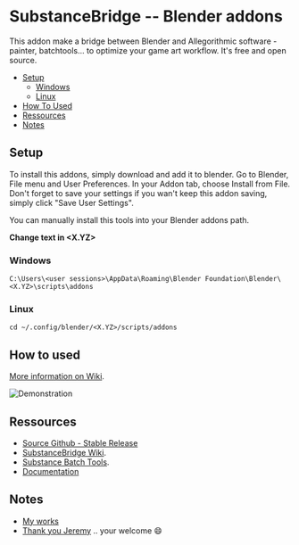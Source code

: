 # SubstanceBridge -- Blender addons

This addon make a bridge between Blender and Allegorithmic software -painter,
batchtools... to optimize your game art workflow. It's free and open source.

* [Setup](#menu)
  * [Windows](#windows)
  * [Linux](#linux)
* [How To Used](#how-to-used)
* [Ressources](#ressources)
* [Notes](#notes)

## Setup

To install this addons, simply download and add it to blender. Go to Blender,
File menu and User Preferences. In your Addon tab, choose Install from File.
Don't forget to save your settings if you wan't keep this addon saving, simply
click "Save User Settings".

You can manually install this tools into your Blender addons path.

**Change text in \<X.YZ\>**

### Windows

```windows
C:\Users\<user sessions>\AppData\Roaming\Blender Foundation\Blender\<X.YZ>\scripts\addons
```

### Linux

```linux
cd ~/.config/blender/<X.YZ>/scripts/addons
```

## How to used

[More information on Wiki](https://github.com/stilobique/SubstanceBridge/wiki/how-to-used#how-to-used).

![Demonstration](https://github.com/stilobique/SubstanceBridge/wiki/ressources/Demonstration.gif)

## Ressources

* [Source Github - Stable Release](https://github.com/stilobique/SubstanceBridge "substance bridge on github")
* [SubstanceBridge Wiki](https://github.com/stilobique/SubstanceBridge/wiki "substance bridge wiki").
* [Substance Batch Tools](https://support.allegorithmic.com/documentation/display/SB10/sbsbaker "substance batchtools").
* [Documentation](https://github.com/stilobique/SubstanceBridge/wiki "Wiki Add-on")


## Notes

* [My works](https://www.artstation.com/artist/stilobique)
* [Thank you Jeremy](http://dev-crea.com "Porfolio Jerem") .. your welcome :smile:
